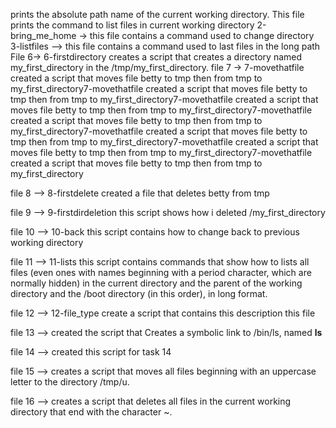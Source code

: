 prints the absolute path name of the current working directory.
This file prints the command to list files in current working directory 
2-bring_me_home -> this file contains a command used to change directory
3-listfiles --> this file contains a command used to last files in the long path
File 6-> 6-firstdirectory creates a script that creates a directory named my_first_directory in the /tmp/my_first_directory.
file 7 -> 7-movethatfile created a script that moves file betty to tmp then from tmp to my_first_directory7-movethatfile created a script that moves file betty to tmp then from tmp to my_first_directory7-movethatfile created a script that moves file betty to tmp then from tmp to my_first_directory7-movethatfile created a script that moves file betty to tmp then from tmp to my_first_directory7-movethatfile created a script that moves file betty to tmp then from tmp to my_first_directory7-movethatfile created a script that moves file betty to tmp then from tmp to my_first_directory7-movethatfile created a script that moves file betty to tmp then from tmp to my_first_directory

file 8 --> 8-firstdelete created a file that deletes betty from tmp

file 9 --> 9-firstdirdeletion this script shows how i deleted /my_first_directory

file 10 --> 10-back this script contains how to change back to previous working directory

file 11 --> 11-lists this script contains commands that show how to  lists all files (even ones with names beginning with a period character, which are normally hidden) in the current directory and the parent of the working directory and the /boot directory (in this order), in long format.

file 12 --> 12-file_type create a script that contains this description this file

file 13 --> created the script that Creates a symbolic link to /bin/ls, named __ls__  

file 14 --> created this script for task 14

file 15 --> creates a script that moves all files beginning with an uppercase letter to the directory /tmp/u.

file 16 -->  creates a script that deletes all files in the current working directory that end with the character ~.
